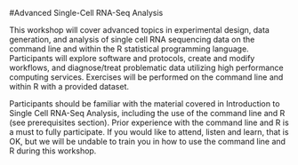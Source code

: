 #Advanced Single-Cell RNA-Seq Analysis

This workshop will cover advanced topics in experimental design, data generation, and analysis of single cell RNA sequencing data on the command line and within the R statistical programming language. Participants will explore software and protocols, create and modify workflows, and diagnose/treat problematic data utilizing high performance computing services. Exercises will be performed on the command line and within R with a provided dataset.

Participants should be familiar with the material covered in Introduction to Single Cell RNA-Seq Analysis, including the use of the command line and R (see prerequisites section). Prior experience with the command line and R is a must to fully participate. If you would like to attend, listen and learn, that is OK, but we will be undable to train you in how to use the command line and R during this workshop.